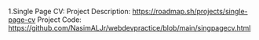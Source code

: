 1.Single Page CV:
Project Description: https://roadmap.sh/projects/single-page-cv
Project Code: https://github.com/NasimALJr/webdevpractice/blob/main/singpagecv.html
